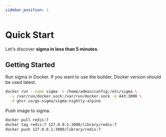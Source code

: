 ```yaml
---
sidebar_position: 1
---
```


# Quick Start

Let's discover **sigma in less than 5 minutes**.

## Getting Started

Run sigma in Docker. If you want to use the builder, Docker version should be used latest.

``` sh
docker run --name sigma -v /home/admin/config:/etc/sigma \
  -v /var/run/docker.sock:/var/run/docker.sock -p 443:3000 \
  -d ghcr.io/go-sigma/sigma:nightly-alpine
```

Push image to sigma.

``` sh
docker pull redis:7
docker tag redis:7 127.0.0.1:3000/library/redis:7
docker push 127.0.0.1:3000/library/redis:7
```
